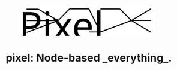 <p align="center">
    <img src="newpixellogo.svg" width="70%">
</p>
<h1 align="center">pixel: Node-based _everything_.</h1>
